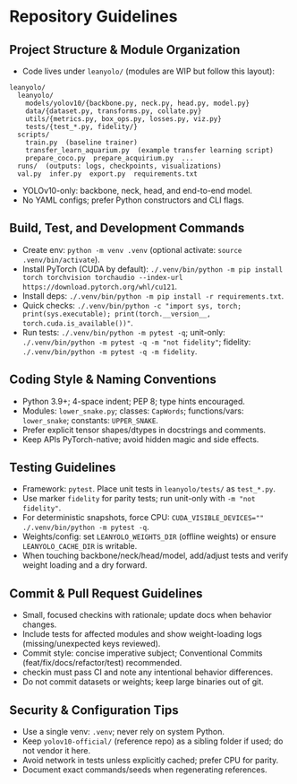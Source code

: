 # Repository Guidelines

## Project Structure & Module Organization
- Code lives under `leanyolo/` (modules are WIP but follow this layout):
```
leanyolo/
  leanyolo/
    models/yolov10/{backbone.py, neck.py, head.py, model.py}
    data/{dataset.py, transforms.py, collate.py}
    utils/{metrics.py, box_ops.py, losses.py, viz.py}
    tests/{test_*.py, fidelity/}
  scripts/
    train.py  (baseline trainer)
    transfer_learn_aquarium.py  (example transfer learning script)
    prepare_coco.py  prepare_acquirium.py  ...
  runs/  (outputs: logs, checkpoints, visualizations)
  val.py  infer.py  export.py  requirements.txt
```
- YOLOv10-only: backbone, neck, head, and end-to-end model.
- No YAML configs; prefer Python constructors and CLI flags.

## Build, Test, and Development Commands
- Create env: `python -m venv .venv` (optional activate: `source .venv/bin/activate`).
- Install PyTorch (CUDA by default): `./.venv/bin/python -m pip install torch torchvision torchaudio --index-url https://download.pytorch.org/whl/cu121`.
- Install deps: `./.venv/bin/python -m pip install -r requirements.txt`.
- Quick checks: `./.venv/bin/python -c "import sys, torch; print(sys.executable); print(torch.__version__, torch.cuda.is_available())"`.
- Run tests: `./.venv/bin/python -m pytest -q`; unit-only: `./.venv/bin/python -m pytest -q -m "not fidelity"`; fidelity: `./.venv/bin/python -m pytest -q -m fidelity`.

## Coding Style & Naming Conventions
- Python 3.9+; 4-space indent; PEP 8; type hints encouraged.
- Modules: `lower_snake.py`; classes: `CapWords`; functions/vars: `lower_snake`; constants: `UPPER_SNAKE`.
- Prefer explicit tensor shapes/dtypes in docstrings and comments.
- Keep APIs PyTorch-native; avoid hidden magic and side effects.

## Testing Guidelines
- Framework: `pytest`. Place unit tests in `leanyolo/tests/` as `test_*.py`.
- Use marker `fidelity` for parity tests; run unit-only with `-m "not fidelity"`.
- For deterministic snapshots, force CPU: `CUDA_VISIBLE_DEVICES="" ./.venv/bin/python -m pytest -q`.
- Weights/config: set `LEANYOLO_WEIGHTS_DIR` (offline weights) or ensure `LEANYOLO_CACHE_DIR` is writable.
- When touching backbone/neck/head/model, add/adjust tests and verify weight loading and a dry forward.

## Commit & Pull Request Guidelines
- Small, focused checkins with rationale; update docs when behavior changes.
- Include tests for affected modules and show weight-loading logs (missing/unexpected keys reviewed).
- Commit style: concise imperative subject; Conventional Commits (feat/fix/docs/refactor/test) recommended.
- checkin must pass CI and note any intentional behavior differences.
- Do not commit datasets or weights; keep large binaries out of git.

## Security & Configuration Tips
- Use a single venv: `.venv`; never rely on system Python.
- Keep `yolov10-official/` (reference repo) as a sibling folder if used; do not vendor it here.
- Avoid network in tests unless explicitly cached; prefer CPU for parity.
- Document exact commands/seeds when regenerating references.
